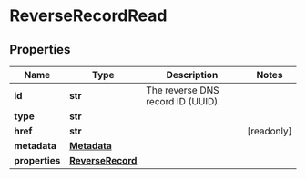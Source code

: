# ReverseRecordRead

## Properties
| Name | Type | Description | Notes |
| ------------ | ------------- | ------------- | ------------- |
| **id** | **str** | The reverse DNS record ID (UUID). |  |
| **type** | **str** |  |  |
| **href** | **str** |  | [readonly]  |
| **metadata** | [**Metadata**](Metadata.md) |  |  |
| **properties** | [**ReverseRecord**](ReverseRecord.md) |  |  |


